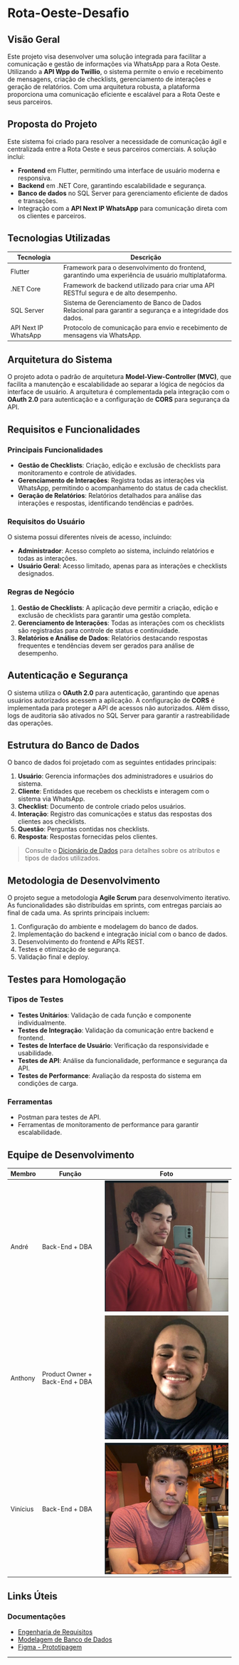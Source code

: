 # Rota-Oeste-Desafio

## Visão Geral

Este projeto visa desenvolver uma solução integrada para facilitar a comunicação e gestão de informações via WhatsApp para a Rota Oeste. Utilizando a **API Wpp do Twillio**, o sistema permite o envio e recebimento de mensagens, criação de checklists, gerenciamento de interações e geração de relatórios. Com uma arquitetura robusta, a plataforma proporciona uma comunicação eficiente e escalável para a Rota Oeste e seus parceiros.

## Proposta do Projeto

Este sistema foi criado para resolver a necessidade de comunicação ágil e centralizada entre a Rota Oeste e seus parceiros comerciais. A solução inclui:

- **Frontend** em Flutter, permitindo uma interface de usuário moderna e responsiva.
- **Backend** em .NET Core, garantindo escalabilidade e segurança.
- **Banco de dados** no SQL Server para gerenciamento eficiente de dados e transações.
- Integração com a **API Next IP WhatsApp** para comunicação direta com os clientes e parceiros.

## Tecnologias Utilizadas

| Tecnologia    | Descrição                                                                                       |
|---------------|-------------------------------------------------------------------------------------------------|
| Flutter       | Framework para o desenvolvimento do frontend, garantindo uma experiência de usuário multiplataforma. |
| .NET Core     | Framework de backend utilizado para criar uma API RESTful segura e de alto desempenho.          |
| SQL Server    | Sistema de Gerenciamento de Banco de Dados Relacional para garantir a segurança e a integridade dos dados. |
| API Next IP WhatsApp | Protocolo de comunicação para envio e recebimento de mensagens via WhatsApp.                  |

## Arquitetura do Sistema

O projeto adota o padrão de arquitetura **Model-View-Controller (MVC)**, que facilita a manutenção e escalabilidade ao separar a lógica de negócios da interface de usuário. A arquitetura é complementada pela integração com o **OAuth 2.0** para autenticação e a configuração de **CORS** para segurança da API.

## Requisitos e Funcionalidades

### Principais Funcionalidades

- **Gestão de Checklists**: Criação, edição e exclusão de checklists para monitoramento e controle de atividades.
- **Gerenciamento de Interações**: Registra todas as interações via WhatsApp, permitindo o acompanhamento do status de cada checklist.
- **Geração de Relatórios**: Relatórios detalhados para análise das interações e respostas, identificando tendências e padrões.
  
### Requisitos do Usuário

O sistema possui diferentes níveis de acesso, incluindo:

- **Administrador**: Acesso completo ao sistema, incluindo relatórios e todas as interações.
- **Usuário Geral**: Acesso limitado, apenas para as interações e checklists designados.

### Regras de Negócio

1. **Gestão de Checklists**: A aplicação deve permitir a criação, edição e exclusão de checklists para garantir uma gestão completa.
2. **Gerenciamento de Interações**: Todas as interações com os checklists são registradas para controle de status e continuidade.
3. **Relatórios e Análise de Dados**: Relatórios destacando respostas frequentes e tendências devem ser gerados para análise de desempenho.

## Autenticação e Segurança

O sistema utiliza o **OAuth 2.0** para autenticação, garantindo que apenas usuários autorizados acessem a aplicação. A configuração de **CORS** é implementada para proteger a API de acessos não autorizados. Além disso, logs de auditoria são ativados no SQL Server para garantir a rastreabilidade das operações.

## Estrutura do Banco de Dados

O banco de dados foi projetado com as seguintes entidades principais:

1. **Usuário**: Gerencia informações dos administradores e usuários do sistema.
2. **Cliente**: Entidades que recebem os checklists e interagem com o sistema via WhatsApp.
3. **Checklist**: Documento de controle criado pelos usuários.
4. **Interação**: Registro das comunicações e status das respostas dos clientes aos checklists.
5. **Questão**: Perguntas contidas nos checklists.
6. **Resposta**: Respostas fornecidas pelos clientes.

> Consulte o [Dicionário de Dados](https://pt.overleaf.com/read/vdwdjvqvtwwr#5cba88) para detalhes sobre os atributos e tipos de dados utilizados.

## Metodologia de Desenvolvimento

O projeto segue a metodologia **Agile Scrum** para desenvolvimento iterativo. As funcionalidades são distribuídas em sprints, com entregas parciais ao final de cada uma. As sprints principais incluem:

1. Configuração do ambiente e modelagem do banco de dados.
2. Implementação do backend e integração inicial com o banco de dados.
3. Desenvolvimento do frontend e APIs REST.
4. Testes e otimização de segurança.
5. Validação final e deploy.

## Testes para Homologação

### Tipos de Testes

- **Testes Unitários**: Validação de cada função e componente individualmente.
- **Testes de Integração**: Validação da comunicação entre backend e frontend.
- **Testes de Interface de Usuário**: Verificação da responsividade e usabilidade.
- **Testes de API**: Análise da funcionalidade, performance e segurança da API.
- **Testes de Performance**: Avaliação da resposta do sistema em condições de carga.

### Ferramentas

- Postman para testes de API.
- Ferramentas de monitoramento de performance para garantir escalabilidade.

## Equipe de Desenvolvimento

| Membro        | Função      | Foto                                  |
|---------------|-------------|----------------------------------------|
| André         | Back-End + DBA  | ![André](equipe/andre.png)           |
| Anthony       | Product Owner + Back-End + DBA | ![Anthony](equipe/anthony.png)       |
| Vinícius      | Back-End + DBA  | ![Vinícius](equipe/vinicius.png)     |

## Links Úteis

### Documentações

- [Engenharia de Requisitos](https://pt.overleaf.com/read/frtcrbrscwgs#5915a5)
- [Modelagem de Banco de Dados](https://pt.overleaf.com/read/vdwdjvqvtwwr#5cba88)
- [Figma - Prototipagem](https://www.figma.com/design/nwaVccYxXjauVKnK2g10S5/Prototipagem---Desafio-da-Rota-Oeste?node-id=0-1&t=mXpimYtfWCtENctq-1)

---
